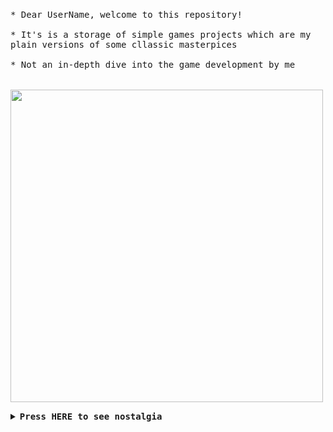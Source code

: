 <p align="left">
  <br>
  <samp>
    <br>* Dear UserName, welcome to this repository! <br>
    <br>* It's is a storage of simple games projects which are my plain versions of some cllassic masterpices<br>
    <br>* Not an in-depth dive into the game development by me<br>
    <br> <br>
    
  
  <img src="https://media1.giphy.com/media/3oEjHYlwvUK5p9AIbm/giphy.gif?cid=ecf05e47nz09cdmo77hnxl35kq4s6yz3n99bfk1t2tvc1rb9&rid=giphy.gif&ct=g" width="500"/>

</p>


<details align="left">
<summary> <b> <samp> Press HERE to see nostalgia </samp></b></summary>
<samp>
 <b><h2 style="color: #fc6203">N O S T A L G I A &nbsp;is OPEN!</h2> </b>

<img src="https://media2.giphy.com/media/uKadIjaivWCqY/giphy.gif?cid=ecf05e47lqs3f046bn54tvlw5mwf6uxr2ccezwvly0vtyjr0&rid=giphy.gif&ct=g" width="200"/>
<img src="https://media3.giphy.com/media/IPqbZhStIeZdS/giphy.gif?cid=ecf05e477td53otl7l8s3eg0sok1pp0pyy4fvcs10mk37oqg&rid=giphy.gif&ct=g" width="200"/>
<img src="https://media4.giphy.com/media/f7STAwvEml1eIf0FEq/giphy.gif?cid=ecf05e47a68qr6bkhzaz7n78eifzz3i41hshvm36ko8n5s4y&rid=giphy.gif&ct=g" width="200"/>
<img src="https://media2.giphy.com/media/hkqefnFjn2MWVl6xvq/giphy.gif?cid=ecf05e47itbs0yt0yrsclagkdf0mwmz6nr21vnnrriabb4t8&rid=giphy.gif&ct=g" width="200"/>
<img src="https://media0.giphy.com/media/107QsHzZW54hJC/giphy.gif?cid=ecf05e477ynkcx2v4fwnq4um263q1g79oha5qcc86z0hyt2u&rid=giphy.gif&ct=g" width="200"/>  
<img src="https://media3.giphy.com/media/txcIHRNl2vcDm/giphy.gif?cid=ecf05e47iyfbld9c3jhwid972jjg4z3krzepkrrayac2l3ir&rid=giphy.gif&ct=g" width="200"/>
<img src="https://media0.giphy.com/media/QC1pIBes52h663IwTN/giphy.gif?cid=ecf05e47yn1u28r2m2quxv5v53qgrjipk0yw8rh6apo28z5t&rid=giphy.gif&ct=g" width="200"/>
<img src="https://media1.giphy.com/media/WzA4Vj6V8UOEX10jMj/giphy.gif?cid=ecf05e47gok2su2ovag7xs7rzqw5w9nl38539rapw5cjksx0&rid=giphy.gif&ct=g" width="200"/>
